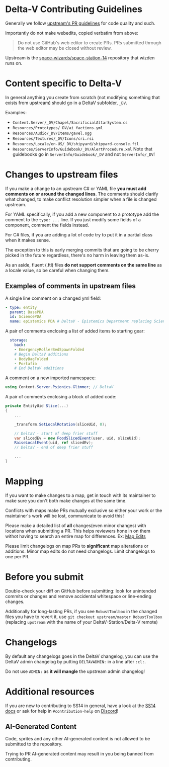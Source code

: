 # Delta-V Contributing Guidelines

Generally we follow [upstream's PR guidelines](https://docs.spacestation14.com/en/general-development/codebase-info/pull-request-guidelines.html) for code quality and such.

Importantly do not make webedits, copied verbatim from above:
> Do not use GitHub's web editor to create PRs. PRs submitted through the web editor may be closed without review.

Upstream is the [space-wizards/space-station-14](https://github.com/space-wizards/space-station-14) repository that wizden runs on.

# Content specific to Delta-V

In general anything you create from scratch (not modifying something that exists from upstream) should go in a DeltaV subfolder, `_DV`.

Examples:
- `Content.Server/_DV/Chapel/SacrificialAltarSystem.cs`
- `Resources/Prototypes/_DV/ai_factions.yml`
- `Resources/Audio/_DV/Items/gavel.ogg`
- `Resources/Textures/_DV/Icons/cri.rsi`
- `Resources/Locale/en-US/_DV/shipyard/shipyard-console.ftl`
- `Resources/ServerInfo/Guidebook/_DV/AlertProcedure.xml`
  Note that guidebooks go in `ServerInfo/Guidebook/_DV` and not `ServerInfo/_DV`!

# Changes to upstream files

If you make a change to an upstream C# or YAML file **you must add comments on or around the changed lines**.
The comments should clarify what changed, to make conflict resolution simpler when a file is changed upstream.

For YAML specifically, if you add a new component to a prototype add the comment to the `type: ...` line.
If you just modify some fields of a component, comment the fields instead.

For C# files, if you are adding a lot of code try to put it in a partial class when it makes sense.

The exception to this is early merging commits that are going to be cherry picked in the future regardless, there's no harm in leaving them as-is.

As an aside, fluent (.ftl) files **do not support comments on the same line** as a locale value, so be careful when changing them.

## Examples of comments in upstream files

A single line comment on a changed yml field:
```yml
- type: entity
  parent: BasePDA
  id: SciencePDA
  name: epistemics PDA # DeltaV - Epistemics Department replacing Science
```

A pair of comments enclosing a list of added items to starting gear:
```yml
  storage:
    back:
    - EmergencyRollerBedSpawnFolded
    # Begin DeltaV additions
    - BodyBagFolded
    - Portafib
    # End DeltaV additions
```

A comment on a new imported namespace:
```cs
using Content.Server.Psionics.Glimmer; // DeltaV
```

A pair of comments enclosing a block of added code:
```cs
private EntityUid Slice(...)
{
    ...

    _transform.SetLocalRotation(sliceUid, 0);

    // DeltaV - start of deep frier stuff
    var slicedEv = new FoodSlicedEvent(user, uid, sliceUid);
    RaiseLocalEvent(uid, ref slicedEv);
    // DeltaV - end of deep frier stuff

    ...
}
```

# Mapping

If you want to make changes to a map, get in touch with its maintainer to make sure you don't both make changes at the same time.

Conflicts with maps make PRs mutually exclusive so either your work or the maintainer's work will be lost, communicate to avoid this!

Please make a detailed list of **all** changes(even minor changes) with locations when submitting a PR. This helps reviewers hone in on them withot having to search an entire map for differences. Ex: [Map Edits](https://github.com/DeltaV-Station/Delta-v/pull/3165)

Please limit changelogs on map PRs to **significant** map alterations or additions. Minor map edits do not need changelogs. Limit changelogs to one per PR.

# Before you submit

Double-check your diff on GitHub before submitting: look for unintended commits or changes and remove accidental whitespace or line-ending changes.

Additionally for long-lasting PRs, if you see `RobustToolbox` in the changed files you have to revert it, use `git checkout upstream/master RobustToolbox` (replacing `upstream` with the name of your DeltaV-Station/Delta-V remote)

# Changelogs

By default any changelogs goes in the DeltaV changelog, you can use the DeltaV admin changelog by putting `DELTAVADMIN:` in a line after `:cl:`.

Do not use `ADMIN:` as **it will mangle** the upstream admin changelog!

# Additional resources

If you are new to contributing to SS14 in general, have a look at the [SS14 docs](https://docs.spacestation14.io/) or ask for help in `#contribution-help` on [Discord](https://discord.gg/deltav)!

## AI-Generated Content
Code, sprites and any other AI-generated content is not allowed to be submitted to the repository.

Trying to PR AI-generated content may result in you being banned from contributing.
